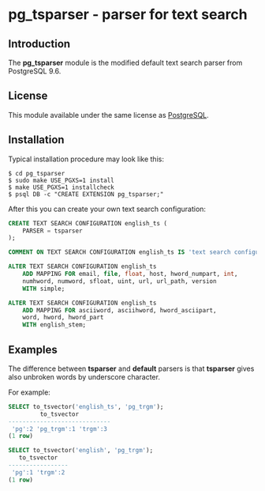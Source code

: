 # pg_tsparser - parser for text search

## Introduction

The **pg_tsparser** module is the modified default text search parser from
PostgreSQL 9.6.

## License

This module available under the same license as
[PostgreSQL](http://www.postgresql.org/about/licence/).

## Installation

Typical installation procedure may look like this:

    $ cd pg_tsparser
    $ sudo make USE_PGXS=1 install
    $ make USE_PGXS=1 installcheck
    $ psql DB -c "CREATE EXTENSION pg_tsparser;"

After this you can create your own text search configuration:

```sql
CREATE TEXT SEARCH CONFIGURATION english_ts (
    PARSER = tsparser
);

COMMENT ON TEXT SEARCH CONFIGURATION english_ts IS 'text search configuration for english language';

ALTER TEXT SEARCH CONFIGURATION english_ts
    ADD MAPPING FOR email, file, float, host, hword_numpart, int,
    numhword, numword, sfloat, uint, url, url_path, version
    WITH simple;

ALTER TEXT SEARCH CONFIGURATION english_ts
    ADD MAPPING FOR asciiword, asciihword, hword_asciipart,
    word, hword, hword_part
    WITH english_stem;
```

## Examples

The difference between **tsparser** and **default** parsers is that **tsparser**
gives also unbroken words by underscore character.

For example:

```sql
SELECT to_tsvector('english_ts', 'pg_trgm');
         to_tsvector
-----------------------------
 'pg':2 'pg_trgm':1 'trgm':3
(1 row)

SELECT to_tsvector('english', 'pg_trgm');
   to_tsvector
-----------------
 'pg':1 'trgm':2
(1 row)
```
